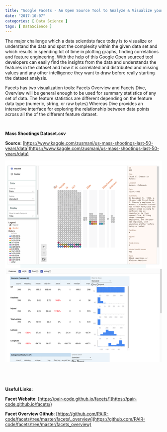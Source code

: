 ```yaml
---
title: "Google Facets - An Open Source Tool to Analyze & Visualize your data"
date: "2017-10-07"
categories: [ Data Science ]
tags: [ DataScience ]
---
```


The major challenge which a data scientists face today is to visualize or understand the data and spot the complexity within the given data set and which results in spending lot of time in plotting graphs, finding correlations and feature engineering. With the help of this Google Open sourced tool developers can easily find the insights from the data and understands the features in the dataset and how it is correlated and distributed and missing values and any other intelligence they want to draw before really starting the dataset analysis.

Facets has two visualization tools: Facets Overview and Facets Dive, Overview will be general enough to be used for summary statistics of any set of data. The feature statistics are different depending on the feature data type (numeric, string, or raw bytes) Whereas Dive provides an interactive interface for exploring the relationship between data points across all the of the different feature dataset.

 

**Mass Shootings Dataset.csv**

**Source**: [https://www.kaggle.com/zusmani/us-mass-shootings-last-50-years/data](https://www.kaggle.com/zusmani/us-mass-shootings-last-50-years/data)

![](/images/2017/10/Screen-Shot-2017-10-07-at-16.06.19.png) ![](/images/2017/10/Screen-Shot-2017-10-07-at-16.05.08.png)

 

 

**Useful Links:**

 **Facet Website**: [https://pair-code.github.io/facets/](https://pair-code.github.io/facets/)

 **Facet Overview Github**: [https://github.com/PAIR-code/facets/tree/master/facets\_overview](https://github.com/PAIR-code/facets/tree/master/facets_overview)
